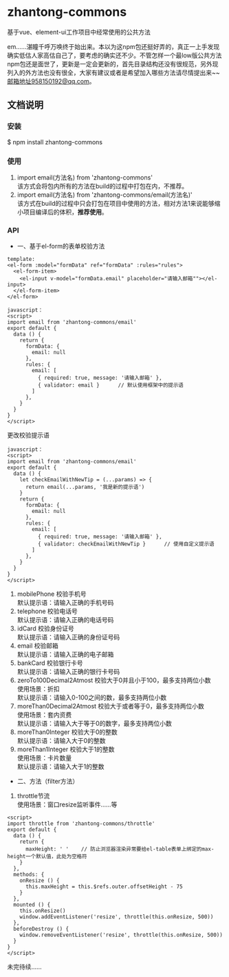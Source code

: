 # zhantong-commons
基于vue、element-ui工作项目中经常使用的公共方法

em……湛瞳千呼万唤终于始出来。本以为这npm包还挺好弄的，真正一上手发现确实低估人家高估自己了，要考虑的确实还不少。不管怎样一个最low版公共方法npm包还是面世了，更新是一定会更新的，首先目录结构还没有很规范，另外现列入的外方法也没有很全，大家有建议或者是希望加入哪些方法请尽情提出来~~邮箱地址958150192@qq.com。

## 文档说明
### 安装
$ npm install zhantong-commons
### 使用
1. import email(方法名) from 'zhantong-commons'  
该方式会将包内所有的方法在build的过程中打包在内，不推荐。
2. import email(方法名) from 'zhantong-commons/email(方法名)'  
该方式在build的过程中只会打包在项目中使用的方法，相对方法1来说能够缩小项目编译后的体积，**推荐使用**。
### API
* 一、基于el-form的表单校验方法
```
template:
<el-form :model="formData" ref="formData" :rules="rules">
  <el-form-item>
    <el-input v-model="formData.email" placeholder="请输入邮箱""></el-input>
  </el-form-item>
</el-form>
```
```
javascript：
<script>
import email from 'zhantong-commons/email'
export default {
  data () {
    return {
      formData: {
        email: null
      },
      rules: {
        email: [
          { required: true, message: '请输入邮箱' },
          { validator: email }      // 默认使用框架中的提示语
        ]
      },
    }
  }
}
</script>
```
更改校验提示语
```
javascript：
<script>
import email from 'zhantong-commons/email'
export default {
  data () {
    let checkEmailWithNewTip = (...params) => {
      return email(...params, '我是新的提示语')
    }
    return {
      formData: {
        email: null
      },
      rules: {
        email: [
          { required: true, message: '请输入邮箱' },
          { validator: checkEmailWithNewTip }      // 使用自定义提示语
        ]
      },
    }
  }
}
</script>
```
1. mobilePhone 校验手机号  
默认提示语：请输入正确的手机号码
2. telephone 校验电话号  
默认提示语：请输入正确的电话号码
3. idCard 校验身份证号  
默认提示语：请输入正确的身份证号码
4. email 校验邮箱  
默认提示语：请输入正确的电子邮箱
5. bankCard 校验银行卡号  
默认提示语：请输入正确的银行卡号码
6. zeroTo100Decimal2Atmost 校验大于0并且小于100，最多支持两位小数  
使用场景：折扣  
默认提示语：请输入0-100之间的数，最多支持两位小数
7. moreThan0Decimal2Atmost 校验大于或者等于0，最多支持两位小数  
使用场景：套内资费  
默认提示语：请输入大于等于0的数字，最多支持两位小数
8. moreThan0Integer 校验大于0的整数  
默认提示语：请输入大于0的整数
9. moreThan1Integer 校验大于1的整数  
使用场景：卡片数量  
默认提示语：请输入大于1的整数
* 二、方法（filter方法）
1. throttle节流  
使用场景：窗口resize监听事件……等
```
<script>
import throttle from 'zhantong-commons/throttle'
export default {
  data () {
    return {
      maxHeight: ' '    // 防止浏览器渲染异常要给el-table表单上绑定的max-height一个默认值，此处为空格符
    }
  },
  methods: {
    onResize () {
      this.maxHeight = this.$refs.outer.offsetHeight - 75
    }
  },
  mounted () {
    this.onResize()
    window.addEventListener('resize', throttle(this.onResize, 500))
  },
  beforeDestroy () {
    window.removeEventListener('resize', throttle(this.onResize, 500))
  }
}
</script>
```
未完待续……
